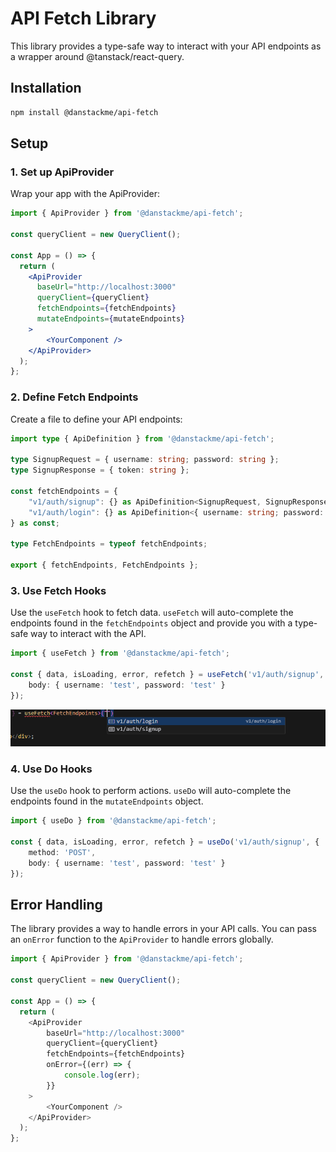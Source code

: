 # API Fetch Library

This library provides a type-safe way to interact with your API endpoints as a wrapper around @tanstack/react-query.

## Installation

```bash
npm install @danstackme/api-fetch
```

## Setup

### 1. Set up ApiProvider

Wrap your app with the ApiProvider:

```jsx
import { ApiProvider } from '@danstackme/api-fetch';

const queryClient = new QueryClient();

const App = () => {
  return (
    <ApiProvider
      baseUrl="http://localhost:3000"
      queryClient={queryClient}
      fetchEndpoints={fetchEndpoints}
      mutateEndpoints={mutateEndpoints}
    >
        <YourComponent />
    </ApiProvider>
  );
};
```

### 2. Define Fetch Endpoints

Create a file to define your API endpoints:

```ts
import type { ApiDefinition } from '@danstackme/api-fetch';

type SignupRequest = { username: string; password: string };
type SignupResponse = { token: string };    

const fetchEndpoints = {
    "v1/auth/signup": {} as ApiDefinition<SignupRequest, SignupResponse>,
    "v1/auth/login": {} as ApiDefinition<{ username: string; password: string }, { token: string }>
} as const;

type FetchEndpoints = typeof fetchEndpoints;

export { fetchEndpoints, FetchEndpoints };
```

### 3. Use Fetch Hooks

Use the `useFetch` hook to fetch data. `useFetch` will auto-complete the endpoints found in the `fetchEndpoints` object and provide you with a type-safe way to interact with the API.

```ts
import { useFetch } from '@danstackme/api-fetch';

const { data, isLoading, error, refetch } = useFetch('v1/auth/signup', {
    body: { username: 'test', password: 'test' }
});

```

![Autocomplete endpoint url](assets/image.png)

### 4. Use Do Hooks

Use the `useDo` hook to perform actions. `useDo` will auto-complete the endpoints found in the `mutateEndpoints` object.

```ts
import { useDo } from '@danstackme/api-fetch';

const { data, isLoading, error, refetch } = useDo('v1/auth/signup', {
    method: 'POST',
    body: { username: 'test', password: 'test' }
});

```

## Error Handling

The library provides a way to handle errors in your API calls. You can pass an `onError` function to the `ApiProvider` to handle errors globally.

```ts
import { ApiProvider } from '@danstackme/api-fetch';

const queryClient = new QueryClient();

const App = () => {
  return (
    <ApiProvider
        baseUrl="http://localhost:3000" 
        queryClient={queryClient} 
        fetchEndpoints={fetchEndpoints}
        onError={(err) => {
            console.log(err);
        }}
    >
        <YourComponent />
    </ApiProvider>
  );
};
```